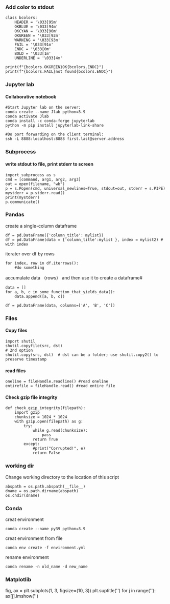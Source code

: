 ### Add color to stdout
```
class bcolors:
    HEADER = '\033[95m'
    OKBLUE = '\033[94m'
    OKCYAN = '\033[96m'
    OKGREEN = '\033[92m'
    WARNING = '\033[93m'
    FAIL = '\033[91m'
    ENDC = '\033[0m'
    BOLD = '\033[1m'
    UNDERLINE = '\033[4m'

print(f"{bcolors.OKGREEN}OK{bcolors.ENDC}")
print(f"{bcolors.FAIL}not found{bcolors.ENDC}")
```
### Jupyter lab
#### Collaborative notebook
```
#Start Jupyter lab on the server:
conda create --name Jlab python=3.9
conda activate Jlab
conda install -c conda-forge jupyterlab
python -m pip install jupyterlab-link-share

#Do port forwarding on the client terminal:
ssh -L 8888:localhost:8888 first.last@server.address
```

### Subprocess
#### write stdout to file, print stderr to screen
```
import subprocess as s
cmd = [command, arg1, arg2, arg3]
out = open(filename, "wb")
p = s.Popen(cmd, universal_newlines=True, stdout=out, stderr = s.PIPE)
mystderr = p.stderr.read()
print(mystderr)
p.communicate()
```


### Pandas
create a single-column dataframe
```
df = pd.DataFrame({'column_title': mylist})
df = pd.DataFrame(data = {'column_title':mylist }, index = mylist2) # with index
```
iterater over df by rows
```
for index, row in df.iterrows():
    #do something
```
accumulate data （rows） and then use it to create a dataframe#
```
data = []
for a, b, c in some_function_that_yields_data():
    data.append([a, b, c])

df = pd.DataFrame(data, columns=['A', 'B', 'C'])
```
### Files
#### Copy files
```
import shutil
shutil.copyfile(src, dst)
# 2nd option
shutil.copy(src, dst)  # dst can be a folder; use shutil.copy2() to preserve timestamp
```
#### read files
```
oneline = fileHandle.readline() #read oneline
entirefile = fileHandle.read() #read entire file
```
#### Check gzip file integrity
```
def check_gzip_integrity(filepath):
    import gzip
    chunksize = 1024 * 1024
    with gzip.open(filepath) as g:
        try:
            while g.read(chunksize):
                pass
            return True
        except:
            #print("Corrupted!", e)
            return False
```

### working dir
Change working directory to the location of this script
```
abspath = os.path.abspath(__file__)
dname = os.path.dirname(abspath)
os.chdir(dname)
```

### Conda
creat environment
```
conda create --name py39 python=3.9
```
creat environment from file
```
conda env create -f environment.yml
```
rename environment
```
conda rename -n old_name -d new_name
```
### Matplotlib
fig, ax = plt.subplots(1, 3, figsize=(10, 3))
plt.suptitle('')
for j in range(''):
    ax[j].imshow('')

